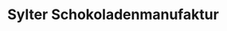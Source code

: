 ---
title: "Sylter Schokoladenmanufaktur"
url: /sylt/sylter-schokoladenmanufaktur/
shop: Konditorei
---